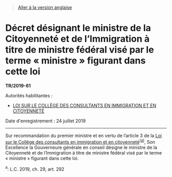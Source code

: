 > [Aller à la version anglaise](/en/Regulations/Statutory%20Instruments/2019/61.md)

# Décret désignant le ministre de la Citoyenneté et de l’Immigration à titre de ministre fédéral visé par le terme « ministre » figurant dans cette loi

**TR/2019-61**

Autorités habilitantes : 
- [LOI SUR LE COLLÈGE DES CONSULTANTS EN IMMIGRATION ET EN CITOYENNETÉ](/fr/Lois/Lois%20du%20Canada/2019/ch.%2029,%20art.%20292.md)

Date d'enregistrement : 24 juillet 2019

----------

Sur recommandation du premier ministre et en vertu de l’article 3 de la [Loi sur le Collège des consultants en immigration et en citoyenneté](/fr/Lois/Lois%20du%20Canada/2019/ch.%2029,%20art.%20292.md)<sup><a href='#nbp_81000-3-1864_hq_23972'>[a]</a></sup>, Son Excellence la Gouverneure générale en conseil désigne le ministre de la Citoyenneté et de l’Immigration à titre de ministre fédéral visé par le terme « ministre » figurant dans cette loi.

<a name='nbp_81000-3-1864_hq_23972'><sup>a</sup></a>: L.C. 2019, ch. 29, art. 292<br />


